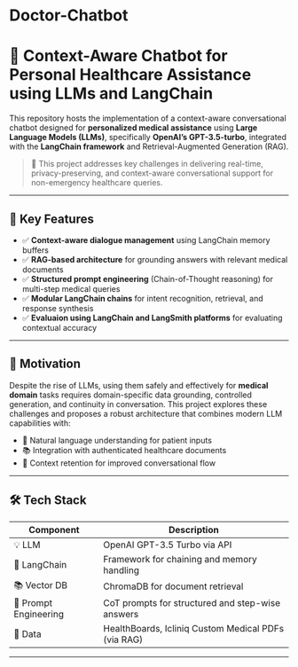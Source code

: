 # Doctor-Chatbot
# 🧠 Context-Aware Chatbot for Personal Healthcare Assistance using LLMs and LangChain

This repository hosts the implementation of a context-aware conversational chatbot designed for **personalized medical assistance** using **Large Language Models (LLMs)**, specifically **OpenAI’s GPT-3.5-turbo**, integrated with the **LangChain framework** and Retrieval-Augmented Generation (RAG). 

> 🏥 This project addresses key challenges in delivering real-time, privacy-preserving, and context-aware conversational support for non-emergency healthcare queries.

---

## 🚀 Key Features

- ✅ **Context-aware dialogue management** using LangChain memory buffers
- ✅ **RAG-based architecture** for grounding answers with relevant medical documents
- ✅ **Structured prompt engineering** (Chain-of-Thought reasoning) for multi-step medical queries
- ✅ **Modular LangChain chains** for intent recognition, retrieval, and response synthesis
- ✅ **Evaluaion using LangChain and LangSmith platforms** for evaluating contextual accuracy

---

## 📌 Motivation

Despite the rise of LLMs, using them safely and effectively for **medical domain** tasks requires domain-specific data grounding, controlled generation, and continuity in conversation. This project explores these challenges and proposes a robust architecture that combines modern LLM capabilities with:

- 💬 Natural language understanding for patient inputs
- 📚 Integration with authenticated healthcare documents
- 🧠 Context retention for improved conversational flow

---

## 🛠 Tech Stack

| Component             | Description                                       |
|-----------------------|---------------------------------------------------|
| 💡 LLM                | OpenAI GPT-3.5 Turbo via API                      |
| 🔗 LangChain          | Framework for chaining and memory handling        |
| 📚 Vector DB          | ChromaDB for document retrieval           |
| 🧠 Prompt Engineering | CoT prompts for structured and step-wise answers  |
| 📁 Data               | HealthBoards, Icliniq Custom Medical PDFs (via RAG)   |

---
